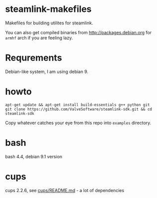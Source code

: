 # steamlink-makefiles

Makefiles for building utilites for steamlink.

You can also get compiled binaries from http://packages.debian.org for 
`armhf` arch if you are feeling lazy.

# Requrements

Debian-like system, I am using debian 9.

# howto

```
apt-get update && apt-get install build-essentials g++ python git
git clone https://github.com/ValveSoftware/steamlink-sdk.git && cd steamlink-sdk
```

Copy whatever catches your eye from this repo into `examples` directory.

# bash

bash 4.4, debian 9.1 version

# cups

cups 2.2.6, see [cups/README.md](README.md) - a lot of dependencies
